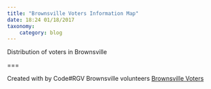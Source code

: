 ```yaml
---
title: "Brownsville Voters Information Map"
date: 18:24 01/18/2017
taxonomy:
    category: blog
---
```


Distribution of voters in Brownsville

===

Created with <i class="fa fa-heart" aria-hidden="true"></i> by Code#RGV Brownsville volunteers
[Brownsville Voters](http://brownsvillevoters.com/)
